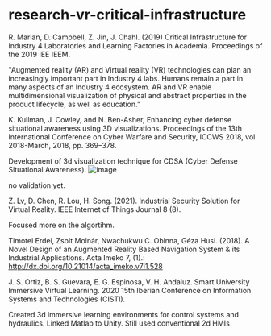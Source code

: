 # research-vr-critical-infrastructure


R. Marian, D. Campbell, Z. Jin, J. Chahl. (2019) Critical Infrastructure for Industry 4 Laboratories and Learning Factories in Academia. Proceedings of the 2019 IEE IEEM.

"Augmented reality (AR) and Virtual reality (VR) technologies can plan an increasingly important part in Industry 4 labs. Humans remain a part in many aspects of an Industry 4 ecosystem. AR and VR enable multidimensional visualization of physical and abstract properties in the product lifecycle, as well as education."

K. Kullman, J. Cowley, and N. Ben-Asher, Enhancing cyber defense situational awareness using 3D visualizations. Proceedings of the 13th International Conference on Cyber Warfare and Security, ICCWS 2018, vol. 2018-March, 2018, pp. 369–378.

Development of 3d visualization technique for CDSA (Cyber Defense Situational Awareness).
![image](https://user-images.githubusercontent.com/3652906/138138589-2d6d1126-71b6-45db-b386-0acaf6a27a68.png)

no validation yet.

Z. Lv, D. Chen, R. Lou, H. Song. (2021). Industrial Security Solution for Virtual Reality. IEEE Internet of Things Journal 8 (8).

Focused more on the algortihm.

Timotei Erdei, Zsolt Molnár, Nwachukwu C. Obinna, Géza Husi. (2018). A Novel Design of an Augmented Reality Based Navigation System & its Industrial Applications. Acta Imeko 7, (1).: http://dx.doi.org/10.21014/acta_imeko.v7i1.528

J. S. Ortiz, B. S. Guevara, E. G. Espinosa, V. H. Andaluz. Smart University Immersive Virtual Learning. 2020 15th Iberian Conference on Information Systems and Technologies (CISTI).

Created 3d immersive learning environments for control systems and hydraulics. Linked Matlab to Unity. Still used conventional 2d HMIs

